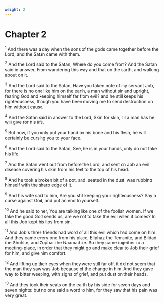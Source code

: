 ```yaml
---
weight: 2
---
```


# Chapter 2

<sup>1</sup> And there was a day when the sons of the gods came together before the Lord, and the Satan came with them. 

<sup>2</sup> And the Lord said to the Satan, Where do you come from? And the Satan said in answer, From wandering this way and that on the earth, and walking about on it. 

<sup>3</sup> And the Lord said to the Satan, Have you taken note of my servant Job, for there is no one like him on the earth, a man without sin and upright, fearing God and keeping himself far from evil? and he still keeps his righteousness, though you have been moving me to send destruction on him without cause. 

<sup>4</sup> And the Satan said in answer to the Lord, Skin for skin, all a man has he will give for his life. 

<sup>5</sup> But now, if you only put your hand on his bone and his flesh, he will certainly be cursing you to your face. 

<sup>6</sup> And the Lord said to the Satan, See, he is in your hands, only do not take his life. 

<sup>7</sup> And the Satan went out from before the Lord, and sent on Job an evil disease covering his skin from his feet to the top of his head. 

<sup>8</sup> And he took a broken bit of a pot, and, seated in the dust, was rubbing himself with the sharp edge of it. 

<sup>9</sup> And his wife said to him, Are you still keeping your righteousness? Say a curse against God, and put an end to yourself. 

<sup>10</sup> And he said to her, You are talking like one of the foolish women. If we take the good God sends us, are we not to take the evil when it comes? In all this Job kept his lips from sin. 

<sup>11</sup> And Job's three friends had word of all this evil which had come on him. And they came every one from his place, Eliphaz the Temanite, and Bildad the Shuhite, and Zophar the Naamathite. So they came together to a meeting-place, in order that they might go and make clear to Job their grief for him, and give him comfort. 

<sup>12</sup> And lifting up their eyes when they were still far off, it did not seem that the man they saw was Job because of the change in him. And they gave way to bitter weeping, with signs of grief, and put dust on their heads. 

<sup>13</sup> And they took their seats on the earth by his side for seven days and seven nights: but no one said a word to him, for they saw that his pain was very great. 



